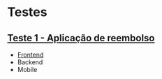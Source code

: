 # Testes 

## [Teste 1 - Aplicação de reembolso](https://github.com/tradeupgroup/testes-tradeup/tree/master/teste-1)
- [Frontend](https://github.com/tradeupgroup/testes-tradeup/tree/master/teste-1/teste-frontend.md)
- Backend
- Mobile
